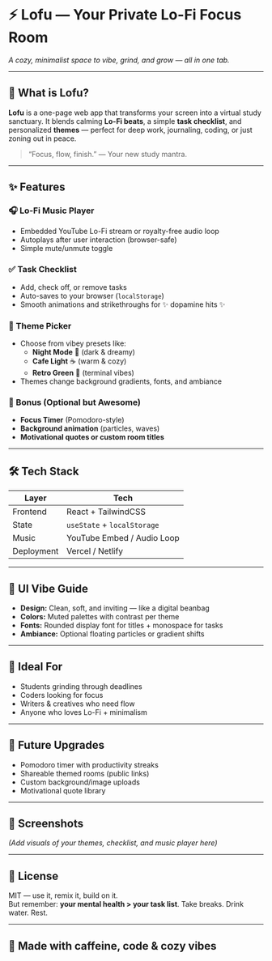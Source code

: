 # ⚡ Lofu — Your Private Lo-Fi Focus Room

*A cozy, minimalist space to vibe, grind, and grow — all in one tab.*

---

## 🌱 What is Lofu?

**Lofu** is a one-page web app that transforms your screen into a virtual study sanctuary. It blends calming **Lo-Fi beats**, a simple **task checklist**, and personalized **themes** — perfect for deep work, journaling, coding, or just zoning out in peace.

> “Focus, flow, finish.” — Your new study mantra.

---

## ✨ Features

### 🎧 Lo-Fi Music Player
- Embedded YouTube Lo-Fi stream or royalty-free audio loop
- Autoplays after user interaction (browser-safe)
- Simple mute/unmute toggle

### ✅ Task Checklist
- Add, check off, or remove tasks
- Auto-saves to your browser (`localStorage`)
- Smooth animations and strikethroughs for ✨ dopamine hits ✨

### 🎨 Theme Picker
- Choose from vibey presets like:
  - **Night Mode** 🌙 (dark & dreamy)
  - **Cafe Light** ☕ (warm & cozy)
  - **Retro Green** 💾 (terminal vibes)
- Themes change background gradients, fonts, and ambiance

### 🧠 Bonus (Optional but Awesome)
- **Focus Timer** (Pomodoro-style)
- **Background animation** (particles, waves)
- **Motivational quotes or custom room titles**

---

## 🛠 Tech Stack

| Layer         | Tech                          |
|---------------|-------------------------------|
| Frontend      | React + TailwindCSS           |
| State         | `useState` + `localStorage`   |
| Music         | YouTube Embed / Audio Loop    |
| Deployment    | Vercel / Netlify              |

---

## 🌈 UI Vibe Guide

- **Design:** Clean, soft, and inviting — like a digital beanbag
- **Colors:** Muted palettes with contrast per theme
- **Fonts:** Rounded display font for titles + monospace for tasks
- **Ambiance:** Optional floating particles or gradient shifts

---

## 🎯 Ideal For

- Students grinding through deadlines  
- Coders looking for focus  
- Writers & creatives who need flow  
- Anyone who loves Lo-Fi + minimalism

---

## 🚀 Future Upgrades

- Pomodoro timer with productivity streaks
- Shareable themed rooms (public links)
- Custom background/image uploads
- Motivational quote library

---

## 📸 Screenshots

*(Add visuals of your themes, checklist, and music player here)*

---

## 📖 License

MIT — use it, remix it, build on it.  
But remember: **your mental health > your task list**. Take breaks. Drink water. Rest.

---

## 👋 Made with caffeine, code & cozy vibes

